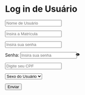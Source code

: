 <!DOCTYPE html>
<!DOCTYPE HTML>
<html lang="Pt-br"> 
    <head> 
	     <title>Banco de Dados de Usuário</title>
		     <meta charset="UTF-8"/>
	</head>
	    <body> 
		    <div>
			    <form name="Bancos de Dados" method="POST" action="Resposta-Banc-Dados.php">		
			        <h1>Log in de Usuário</b></h1>
		            <p><input type="text" name="nome" placeholder="Nome de Usuário" required="required"/>
			        <p><input type="text" name="Matrícula" placeholder="Insira a Matrícula" required="required"/>
			        <p><input type="password" name="senha" placeholder="Insira sua senha" required="required"/>
            <style>
                  .password-container {
            position: relative;
            width: 250px;
        }
           .show-password-icon {
            position: absolute;
            right: 5px;
            top: 50%;
            transform: translateY(-50%);
            cursor: pointer;
        }
    </style>
                         <div class="password-container">
        <label for="senha">Senha:</label>
        <input type="password" id="senha" name="senha" placeholder="Insira sua senha" required="required" />
        <span class="show-password-icon" onclick="togglePasswordVisibility()">👁️</span>
    </div>
    <script>
        function togglePasswordVisibility() {
            const senhaInput = document.getElementById("senha");
            senhaInput.type = (senhaInput.type === "password") ? "text" : "password";
        }
    </script>
                    <p><input type="text" name="CPF" placeholder="Digite seu CPF" required="required"/>
			        <p><select name="Sexo">
		   	        <option value="">Sexo do Usuário</option>
		            <option value="masculino">Masculino</option>
				    <option value="feminino">Feminino</option>
			      </select>
		          </p>
			     <p><input type="submit" value="Enviar" /></p>
			</div>
		</body>
</html>
